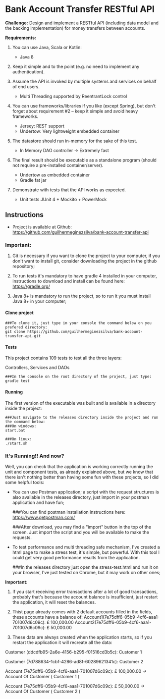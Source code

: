 # Bank Account Transfer RESTful API

**Challenge:** Design and implement a RESTful API (including data model and the backing implementation) for money transfers between accounts.

**Requirements:**
1.  You can use Java, Scala or Kotlin:
    * Java 8

2. Keep it simple and to the point (e.g. no need to implement any authentication).

3. Assume the API is invoked by multiple systems and services on behalf of end users.
    * Multi Threading supported by ReentrantLock control

4.  You can use frameworks/libraries if you like (except Spring), but don't forget about requirement #2 – keep it simple and avoid heavy frameworks.
    * Jersey: REST support
    * Undertow: Very lightweight embedded container

5. The datastore should run in-memory for the sake of this test.
    * In Memory DAO controller -> Extremely fast

6. The final result should be executable as a standalone program (should not require a pre-installed container/server).
    * Undertow as embedded container
    * Gradle fat jar

7. Demonstrate with tests that the API works as expected.
    * Unit tests JUnit 4 + Mockito + PowerMock
    
## Instructions

* Project is available at Github: https://github.com/guilhermeginezsilva/bank-account-transfer-api

### Important:
1. Git is necessary if you want to clone the project to your computer, if you don't want to install git, consider downloading the project in the github repository;

2. To run tests it's mandatory to have gradle 4 installed in your computer, instructions to download and install can be found here:
https://gradle.org/

3. Java 8+ is mandatory to run the project, so to run it you must install Java 8+ in your computer;

#### Clone project

    ###To clone it, just type in your console the command below on you prefered directory:
    git clone https://github.com/guilhermeginezsilva/bank-account-transfer-api.git

#### Tests
This project contains 109 tests to test all the three layers: 

Controllers, Services and DAOs

    ###In the console on the root directory of the project, just type:
    gradle test
    
#### Running
The first version of the executable was built and is available in a directory inside the project:

    ###Just navigate to the releases directory inside the project and run the command below:
    ###On windows:
    start.bat
    
    ###On linux:
    ./start.sh
    
### It's Running!! And now?
Well, you can check that the application is working correctly running the unit and component tests, as already explained above, but we know that there isn't nothing better than having some fun with these projects, so I did some helpful tools:

* You can use Postman application; a script with the request structures is also available in the releases directory, just import in your postman application and have fun;


    ###You can find postman installation instructions here:
    https://www.getpostman.com/
    
    ###After download, you may find a "import" button in the top of the screen. Just import the script and you will be available to make the requests.


* To test performance and multi threading safe mechanism, I've created a html page to make a stress test, it's simple, but powerful. With this tool I could get very good performance results from the application.


    ###In the releases directory just open the 
    stress-test.html and run it on your browser, I've just tested on Chrome, but it may work on other ones;
	
**Important:** 
1. If you start receiving error transactions after a lot of good transactions, probably that's because the account balance is insufficient, just restart the application, it will reset the balances. 

2. Thist page already comes with 2 default accounts filled in the fields, these accounts have a balance of:
Account1(7e75dff6-05b9-4cf6-aaa1-701007d6c09c): £ 100,000.00
Account2(7e75dff6-05b9-4cf6-aaa1-701007d6c09c): £ 50,000.00

3. These data are always created when the application starts, so if you restart the application it will recreate all the data:

Customer (ddcdfb95-2a6e-4156-b295-f01516cd3b5c): Customer 1

Customer (7d788634-1cbf-4286-ad8f-60289621341c): Customer 2

Account (7e75dff6-05b9-4cf6-aaa1-701007d6c09c): £ 100,000.00 -> Account Of Customer ( Customer 1 )

Account (7e75dff6-05b9-4cf6-aaa1-701007d6c09c): £ 50,000.00 -> Account Of Customer ( Customer 2 )
